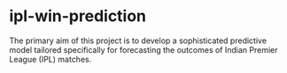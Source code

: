 # ipl-win-prediction
The primary aim of this project is to develop a sophisticated predictive model tailored specifically for forecasting the outcomes of Indian Premier League (IPL) matches.
